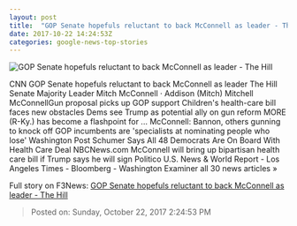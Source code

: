 ```yaml
---
layout: post
title:  "GOP Senate hopefuls reluctant to back McConnell as leader - The Hill"
date: 2017-10-22 14:24:53Z
categories: google-news-top-stories
---
```


![GOP Senate hopefuls reluctant to back McConnell as leader - The Hill](http://thehill.com/sites/default/files/mcconnellmitch_100317cf.jpg)

CNN GOP Senate hopefuls reluctant to back McConnell as leader The Hill Senate Majority Leader Mitch McConnell · Addison (Mitch) Mitchell McConnellGun proposal picks up GOP support Children's health-care bill faces new obstacles Dems see Trump as potential ally on gun reform MORE (R-Ky.) has become a flashpoint for ... McConnell: Bannon, others gunning to knock off GOP incumbents are 'specialists at nominating people who lose' Washington Post Schumer Says All 48 Democrats Are On Board With Health Care Deal NBCNews.com McConnell will bring up bipartisan health care bill if Trump says he will sign Politico U.S. News & World Report - Los Angeles Times - Bloomberg - Washington Examiner all 30 news articles »


Full story on F3News: [GOP Senate hopefuls reluctant to back McConnell as leader - The Hill](http://www.f3nws.com/n/CYQmgD)

> Posted on: Sunday, October 22, 2017 2:24:53 PM
